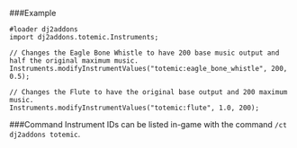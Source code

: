 ###Example
```zenscript
#loader dj2addons
import dj2addons.totemic.Instruments;

// Changes the Eagle Bone Whistle to have 200 base music output and half the original maximum music.
Instruments.modifyInstrumentValues("totemic:eagle_bone_whistle", 200, 0.5);

// Changes the Flute to have the original base output and 200 maximum music.
Instruments.modifyInstrumentValues("totemic:flute", 1.0, 200);
```
###Command
Instrument IDs can be listed in-game with the command `/ct dj2addons totemic`.